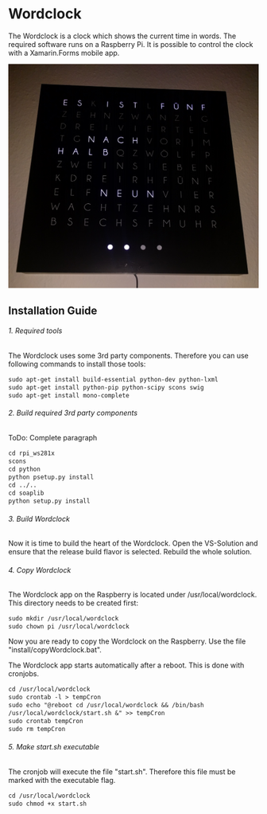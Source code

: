# Wordclock

The Wordclock is a clock which shows the current time in words.
The required software runs on a Raspberry Pi.
It is possible to control the clock with a Xamarin.Forms mobile app.

![Wordclock](doc/clock.jpg)

## Installation Guide

###### 1. Required tools

The Wordclock uses some 3rd party components. Therefore you can use following commands to install those tools:
```
sudo apt-get install build-essential python-dev python-lxml
sudo apt-get install python-pip python-scipy scons swig
sudo apt-get install mono-complete
```

###### 2. Build required 3rd party components

ToDo: Complete paragraph
```
cd rpi_ws281x
scons
cd python
python psetup.py install
cd ../..
cd soaplib
python setup.py install
```

###### 3. Build Wordclock

Now it is time to build the heart of the Wordclock.
Open the VS-Solution and ensure that the release build flavor is selected.
Rebuild the whole solution.

###### 4. Copy Wordclock

The Wordclock app on the Raspberry is located under /usr/local/wordclock.
This directory needs to be created first:
```
sudo mkdir /usr/local/wordclock
sudo chown pi /usr/local/wordclock
```
Now you are ready to copy the Wordclock on the Raspberry.
Use the file "install/copyWordclock.bat".

The Wordclock app starts automatically after a reboot.
This is done with cronjobs.
```
cd /usr/local/wordclock
sudo crontab -l > tempCron
sudo echo "@reboot cd /usr/local/wordclock && /bin/bash /usr/local/wordclock/start.sh &" >> tempCron
sudo crontab tempCron
sudo rm tempCron
```

###### 5. Make start.sh executable

The cronjob will execute the file "start.sh".
Therefore this file must be marked with the executable flag.
```
cd /usr/local/wordclock
sudo chmod +x start.sh
```